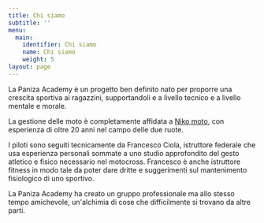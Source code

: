 ```yaml
---
title: Chi siamo
subtitle: ''
menu:
  main:
    identifier: Chi siamo
    name: Chi siamo
    weight: 5
layout: page
---
```

La Paniza Academy è un progetto ben definito nato per proporre una crescita sportiva ai ragazzini, supportandoli e a livello tecnico e a livello mentale e morale. 

La gestione delle moto è completamente affidata a [Niko moto](https://nikomoto.it/), con esperienza di oltre 20 anni nel campo delle due ruote. 

I piloti sono seguiti tecnicamente da Francesco Ciola, istruttore federale che usa esperienza personali sommate a uno studio approfondito del gesto atletico e fisico necessario nel motocross. Francesco è anche istruttore fitness in modo tale da poter dare dritte e suggerimenti sul mantenimento fisiologico di uno sportivo.

La Paniza Academy ha creato un gruppo professionale ma allo stesso tempo amichevole, un'alchimia di cose che difficilmente si trovano da altre parti.
